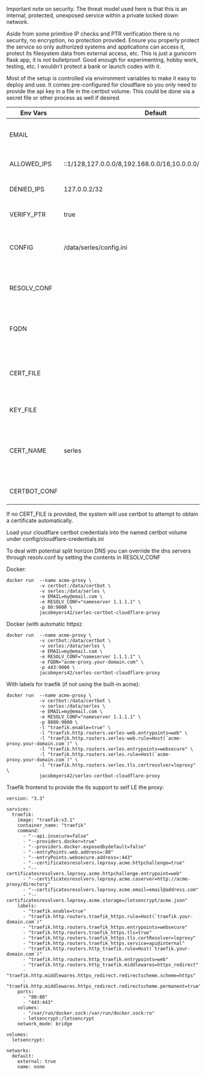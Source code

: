 Important note on security. The threat model used here is that this is an internal, protected, unexposed service within a private locked down network.

Aside from some primitive IP checks and PTR verification there is no security, no encryption, no protection provided. Ensure you properly protect the service so only authorized systems and applications can access it, protect its filesystem data from external access, etc. This is just a gunicorn flask app, it is not bulletproof. Good enough for experimenting, hobby work, testing, etc. I wouldn't protect a bank or launch codes with it.

Most of the setup is controlled via environment variables to make it easy to deploy and use. It comes pre-configured for cloudflare so you only need to provide the api key in a file in the certbot volume. This could be done via a secret file or other process as well if desired.

| Env Vars     | Default                                                    | Notes                                                                                  |
|--------------|------------------------------------------------------------|----------------------------------------------------------------------------------------|
| EMAIL        | <none>                                                     | Email for certbot account registration                                                 |
| ALLOWED_IPS  | ::1/128,127.0.0.0/8,192.168.0.0/16,10.0.0.0/8,172.16.0.0/16| CSV list of allowed IP CIDRs                                                           |
| DENIED_IPS   | 127.0.0.2/32                                               | CSV list of denied IP CIDRs                                                            |
| VERIFY_PTR   | true                                                       | true to require a valid PTR for request                                                |
| CONFIG       | /data/serles/config.ini                                    | Path to fully custom config.ini for serles if not using ENV vars                       |
| RESOLV_CONF  | <none>                                                     | Content to write to /etc/resolv.conf (ie: nameserver 1.1.1.1)                          |
| FQDN         | <none>                                                     | Fully qualified domain name for the server to enable HTTPS mode                        |
| CERT_FILE    | <none>                                                     | Path to a custom SSL certificate file (PEM). If not set, ACME will be used             |
| KEY_FILE     | <none>                                                     | Path to the private key for CERT_FILE                                                  |
| CERT_NAME    | serles                                                     | Certificate name to use for certbot when using automatic HTTPS, default should be fine  |
| CERTBOT_CONF | <none>                                                     | Contents to append to the certbot config                                               |

If no CERT_FILE is provided, the system will use certbot to attempt to obtain a certificate automatically.

Load your cloudflare certbot credentials into the named certbot volume under config/cloudflare-credentials.ini

To deal with potential split horizon DNS you can override the dns servers through resolv.conf by setting the contents in RESOLV_CONF

Docker:
```
docker run  --name acme-proxy \
            -v certbot:/data/certbot \
            -v serles:/data/serles \
            -e EMAIL=my@email.com \
            -e RESOLV_CONF="nameserver 1.1.1.1" \
            -p 80:9000 \
            jacobmyers42/serles-certbot-cloudflare-proxy
```

Docker (with automatic https):
```
docker run  --name acme-proxy \
            -v certbot:/data/certbot \
            -v serles:/data/serles \
            -e EMAIL=my@email.com \
            -e RESOLV_CONF="nameserver 1.1.1.1" \
            -e FQDN="acme-proxy.your-domain.com" \
            -p 443:9000 \
            jacobmyers42/serles-certbot-cloudflare-proxy
```

With labels for traefik (if not using the built-in acme):
```
docker run  --name acme-proxy \
            -v certbot:/data/certbot \
            -v serles:/data/serles \
            -e EMAIL=my@email.com \
            -e RESOLV_CONF="nameserver 1.1.1.1" \
            -p 8080:9000 \
            -l "traefik.enable=true" \
            -l "traefik.http.routers.serles-web.entrypoints=web" \
            -l "traefik.http.routers.serles-web.rule=Host(`acme-proxy.your-domain.com`)" \
            -l "traefik.http.routers.serles.entrypoints=websecure" \
            -l "traefik.http.routers.serles.rule=Host(`acme-proxy.your-domain.com`)" \
            -l "traefik.http.routers.serles.tls.certresolver=leproxy" \
            jacobmyers42/serles-certbot-cloudflare-proxy
```

Traefik frontend to provide the tls support to self LE the proxy:
```
version: "3.3"

services:
  traefik:
    image: "traefik:v3.1"
    container_name: "traefik"
    command:
      - "--api.insecure=false"
      - "--providers.docker=true"
      - "--providers.docker.exposedbydefault=false"
      - "--entryPoints.web.address=:80"
      - "--entryPoints.websecure.address=:443"
      - "--certificatesresolvers.leproxy.acme.httpchallenge=true"
      - "--certificatesresolvers.leproxy.acme.httpchallenge.entrypoint=web"
      - "--certificatesresolvers.leproxy.acme.caserver=http://acme-proxy/directory"
      - "--certificatesresolvers.leproxy.acme.email=email@address.com"
      - "--certificatesresolvers.leproxy.acme.storage=/letsencrypt/acme.json"
    labels:
      - "traefik.enable=true"  
      - "traefik.http.routers.traefik_https.rule=Host(`traefik.your-domain.com`)"
      - "traefik.http.routers.traefik_https.entrypoints=websecure"
      - "traefik.http.routers.traefik_https.tls=true"
      - "traefik.http.routers.traefik_https.tls.certResolver=leproxy"
      - "traefik.http.routers.traefik_https.service=api@internal"
      - "traefik.http.routers.http_traefik.rule=Host(`traefik.your-domain.com`)"
      - "traefik.http.routers.http_traefik.entrypoints=web"
      - "traefik.http.routers.http_traefik.middlewares=https_redirect"
      - "traefik.http.middlewares.https_redirect.redirectscheme.scheme=https"
      - "traefik.http.middlewares.https_redirect.redirectscheme.permanent=true"
    ports:
      - "80:80"
      - "443:443"
    volumes:
      - "/var/run/docker.sock:/var/run/docker.sock:ro"
      - letsencrypt:/letsencrypt
    network_mode: bridge

volumes:
  letsencrypt:

networks:
  default:
    external: true
    name: none
```
